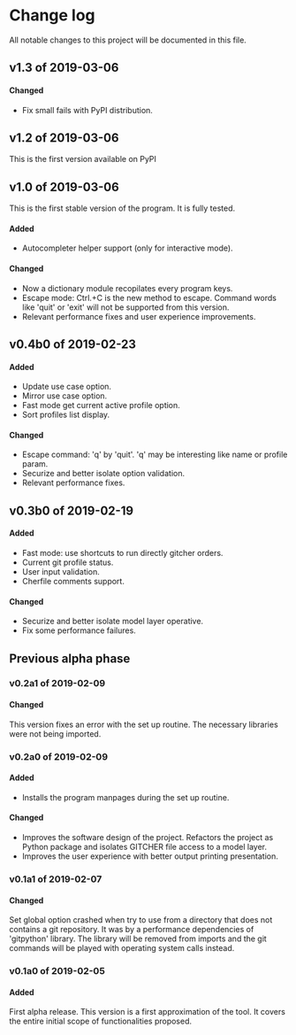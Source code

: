 # Change log

All notable changes to this project will be documented in this file.

## v1.3 of 2019-03-06

#### Changed

- Fix small fails with PyPI distribution.


## v1.2 of 2019-03-06

This is the first version available on PyPI


## v1.0 of 2019-03-06

This is the first stable version of the program. It is fully tested.

#### Added

- Autocompleter helper support (only for interactive mode).


#### Changed

- Now a dictionary module recopilates every program keys.
- Escape mode: Ctrl.+C is the new method to escape. Command words like 'quit' or 'exit' will not be supported from this version.
- Relevant performance fixes and user experience improvements.


## v0.4b0 of 2019-02-23

#### Added

- Update use case option.
- Mirror use case option.
- Fast mode get current active profile option.
- Sort profiles list display.


#### Changed

- Escape command: 'q' by 'quit'. 'q' may be interesting like name or profile 
param.
- Securize and better isolate option validation.
- Relevant performance fixes.


## v0.3b0 of 2019-02-19

#### Added

- Fast mode: use shortcuts to run directly gitcher orders.
- Current git profile status.
- User input validation.
- Cherfile comments support.


#### Changed

- Securize and better isolate model layer operative.
- Fix some performance failures.


## Previous alpha phase

### v0.2a1 of 2019-02-09

#### Changed

This version fixes an error with the set up routine. The necessary libraries were not being imported.


### v0.2a0 of 2019-02-09

#### Added

- Installs the program manpages during the set up routine.


#### Changed

- Improves the software design of the project. Refactors the project as Python package and isolates GITCHER file access to a model layer.
- Improves the user experience with better output printing presentation.


### v0.1a1 of 2019-02-07

#### Changed

Set global option crashed when try to use from a directory that does not contains a git repository. It was by a performance dependencies of 'gitpython' library. The library will be removed from imports and the git commands will be played with operating system calls instead.


### v0.1a0 of 2019-02-05

#### Added

First alpha release. This version is a first approximation of the tool. It covers the entire initial scope of functionalities proposed.

